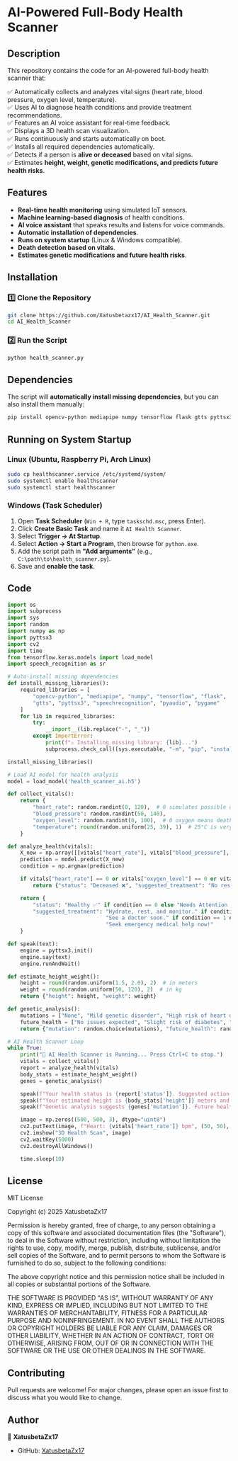 # AI-Powered Full-Body Health Scanner

## Description
This repository contains the code for an AI-powered full-body health scanner that:

✅ Automatically collects and analyzes vital signs (heart rate, blood pressure, oxygen level, temperature).  
✅ Uses AI to diagnose health conditions and provide treatment recommendations.  
✅ Features an AI voice assistant for real-time feedback.  
✅ Displays a 3D health scan visualization.  
✅ Runs continuously and starts automatically on boot.  
✅ Installs all required dependencies automatically.  
✅ Detects if a person is **alive or deceased** based on vital signs.  
✅ Estimates **height, weight, genetic modifications, and predicts future health risks**.

## Features
- **Real-time health monitoring** using simulated IoT sensors.
- **Machine learning-based diagnosis** of health conditions.
- **AI voice assistant** that speaks results and listens for voice commands.
- **Automatic installation of dependencies**.
- **Runs on system startup** (Linux & Windows compatible).
- **Death detection based on vitals**.
- **Estimates genetic modifications and future health risks**.

## Installation
### 1️⃣ Clone the Repository
```bash
git clone https://github.com/Xatusbetazx17/AI_Health_Scanner.git
cd AI_Health_Scanner
```

### 2️⃣ Run the Script
```bash
python health_scanner.py
```

## Dependencies
The script will **automatically install missing dependencies**, but you can also install them manually:
```bash
pip install opencv-python mediapipe numpy tensorflow flask gtts pyttsx3 speechrecognition pyaudio pygame
```

## Running on System Startup
### **Linux (Ubuntu, Raspberry Pi, Arch Linux)**
```bash
sudo cp healthscanner.service /etc/systemd/system/
sudo systemctl enable healthscanner
sudo systemctl start healthscanner
```

### **Windows (Task Scheduler)**
1. Open **Task Scheduler** (`Win + R`, type `taskschd.msc`, press Enter).
2. Click **Create Basic Task** and name it `AI Health Scanner`.
3. Select **Trigger → At Startup**.
4. Select **Action → Start a Program**, then browse for `python.exe`.
5. Add the script path in **"Add arguments"** (e.g., `C:\path\to\health_scanner.py`).
6. Save and **enable the task**.

## Code
```python
import os
import subprocess
import sys
import random
import numpy as np
import pyttsx3
import cv2
import time
from tensorflow.keras.models import load_model
import speech_recognition as sr

# Auto-install missing dependencies
def install_missing_libraries():
    required_libraries = [
        "opencv-python", "mediapipe", "numpy", "tensorflow", "flask",
        "gtts", "pyttsx3", "speechrecognition", "pyaudio", "pygame"
    ]
    for lib in required_libraries:
        try:
            __import__(lib.replace("-", "_"))
        except ImportError:
            print(f"⚠️ Installing missing library: {lib}...")
            subprocess.check_call([sys.executable, "-m", "pip", "install", lib])

install_missing_libraries()

# Load AI model for health analysis
model = load_model('health_scanner_ai.h5')

def collect_vitals():
    return {
        "heart_rate": random.randint(0, 120),  # 0 simulates possible death
        "blood_pressure": random.randint(50, 140),
        "oxygen_level": random.randint(0, 100),  # 0 oxygen means death
        "temperature": round(random.uniform(25, 39), 1)  # 25°C is very low (possible death)
    }

def analyze_health(vitals):
    X_new = np.array([[vitals["heart_rate"], vitals["blood_pressure"], vitals["oxygen_level"], vitals["temperature"]]])
    prediction = model.predict(X_new)
    condition = np.argmax(prediction)

    if vitals["heart_rate"] == 0 or vitals["oxygen_level"] == 0 or vitals["temperature"] < 30:
        return {"status": "Deceased ❌", "suggested_treatment": "No response detected. Immediate medical attention required."}

    return {
        "status": "Healthy ✅" if condition == 0 else "Needs Attention ⚠️" if condition == 1 else "Critical 🚨",
        "suggested_treatment": "Hydrate, rest, and monitor." if condition == 0 else 
                               "See a doctor soon." if condition == 1 else 
                               "Seek emergency medical help now!"
    }

def speak(text):
    engine = pyttsx3.init()
    engine.say(text)
    engine.runAndWait()

def estimate_height_weight():
    height = round(random.uniform(1.5, 2.0), 2)  # in meters
    weight = round(random.uniform(50, 120), 2)  # in kg
    return {"height": height, "weight": weight}

def genetic_analysis():
    mutations = ["None", "Mild genetic disorder", "High risk of heart disease", "Possible cancer gene mutation"]
    future_health = ["No issues expected", "Slight risk of diabetes", "Risk of Alzheimer's", "High risk of organ failure"]
    return {"mutation": random.choice(mutations), "future_health": random.choice(future_health)}

# AI Health Scanner Loop
while True:
    print("🚀 AI Health Scanner is Running... Press Ctrl+C to stop.")
    vitals = collect_vitals()
    report = analyze_health(vitals)
    body_stats = estimate_height_weight()
    genes = genetic_analysis()

    speak(f"Your health status is {report['status']}. Suggested action: {report['suggested_treatment']}.")
    speak(f"Your estimated height is {body_stats['height']} meters and weight is {body_stats['weight']} kg.")
    speak(f"Genetic analysis suggests {genes['mutation']}. Future health risk: {genes['future_health']}")

    image = np.zeros((500, 500, 3), dtype="uint8")
    cv2.putText(image, f"Heart: {vitals['heart_rate']} bpm", (50, 50), cv2.FONT_HERSHEY_SIMPLEX, 0.7, (0, 255, 0), 2)
    cv2.imshow("3D Health Scan", image)
    cv2.waitKey(5000)
    cv2.destroyAllWindows()

    time.sleep(10)
```

## License
MIT License

Copyright (c) 2025 XatusbetaZx17

Permission is hereby granted, free of charge, to any person obtaining a copy
of this software and associated documentation files (the "Software"), to deal
in the Software without restriction, including without limitation the rights
to use, copy, modify, merge, publish, distribute, sublicense, and/or sell
copies of the Software, and to permit persons to whom the Software is
furnished to do so, subject to the following conditions:

The above copyright notice and this permission notice shall be included in all
copies or substantial portions of the Software.

THE SOFTWARE IS PROVIDED "AS IS", WITHOUT WARRANTY OF ANY KIND, EXPRESS OR
IMPLIED, INCLUDING BUT NOT LIMITED TO THE WARRANTIES OF MERCHANTABILITY,
FITNESS FOR A PARTICULAR PURPOSE AND NONINFRINGEMENT. IN NO EVENT SHALL THE
AUTHORS OR COPYRIGHT HOLDERS BE LIABLE FOR ANY CLAIM, DAMAGES OR OTHER
LIABILITY, WHETHER IN AN ACTION OF CONTRACT, TORT OR OTHERWISE, ARISING FROM,
OUT OF OR IN CONNECTION WITH THE SOFTWARE OR THE USE OR OTHER DEALINGS IN THE
SOFTWARE.


## Contributing
Pull requests are welcome! For major changes, please open an issue first to discuss what you would like to change.

## Author
👤 **XatusbetaZx17**
- GitHub: [XatusbetaZx17](https://github.com/XatusbetaZx17)
